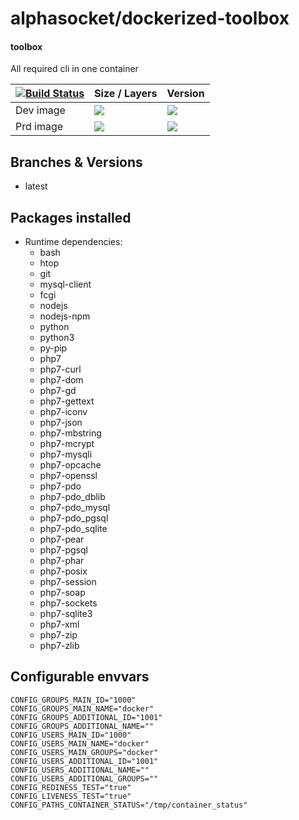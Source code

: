 # alphasocket/dockerized-toolbox
#### toolbox
All required cli in one container


| [![Build Status](https://semaphoreci.com/api/v1/alphasocket/dockerized-toolbox/branches/latest/badge.svg)](https://semaphoreci.com/alphasocket/dockerized-toolbox) | Size / Layers | Version |
| ----- | ----- | ----- |
| Dev image | [![](https://images.microbadger.com/badges/image/03192859189254/dockerized-toolbox:latest.svg)](https://microbadger.com/images/03192859189254/toolbox:latest ) | [![](https://images.microbadger.com/badges/version/03192859189254/dockerized-toolbox:latest.svg)](https://microbadger.com/images/03192859189254/toolbox:latest) |
| Prd image | [![](https://images.microbadger.com/badges/image/alphasocket/toolbox:latest.svg)](https://microbadger.com/images/alphasocket/toolbox:latest ) | [![](https://images.microbadger.com/badges/version/alphasocket/toolbox:latest.svg)](https://microbadger.com/images/alphasocket/toolbox:latest) |

## Branches & Versions
- latest


## Packages installed
- Runtime dependencies:
  + bash
  + htop
  + git
  + mysql-client
  + fcgi
  + nodejs
  + nodejs-npm
  + python
  + python3
  + py-pip
  + php7
  + php7-curl
  + php7-dom
  + php7-gd
  + php7-gettext
  + php7-iconv
  + php7-json
  + php7-mbstring
  + php7-mcrypt
  + php7-mysqli
  + php7-opcache
  + php7-openssl
  + php7-pdo
  + php7-pdo_dblib
  + php7-pdo_mysql
  + php7-pdo_pgsql
  + php7-pdo_sqlite
  + php7-pear
  + php7-pgsql
  + php7-phar
  + php7-posix
  + php7-session
  + php7-soap
  + php7-sockets
  + php7-sqlite3
  + php7-xml
  + php7-zip
  + php7-zlib


## Configurable envvars
~~~
CONFIG_GROUPS_MAIN_ID="1000"
CONFIG_GROUPS_MAIN_NAME="docker"
CONFIG_GROUPS_ADDITIONAL_ID="1001"
CONFIG_GROUPS_ADDITIONAL_NAME=""
CONFIG_USERS_MAIN_ID="1000"
CONFIG_USERS_MAIN_NAME="docker"
CONFIG_USERS_MAIN_GROUPS="docker"
CONFIG_USERS_ADDITIONAL_ID="1001"
CONFIG_USERS_ADDITIONAL_NAME=""
CONFIG_USERS_ADDITIONAL_GROUPS=""
CONFIG_REDINESS_TEST="true"
CONFIG_LIVENESS_TEST="true"
CONFIG_PATHS_CONTAINER_STATUS="/tmp/container_status"
~~~
